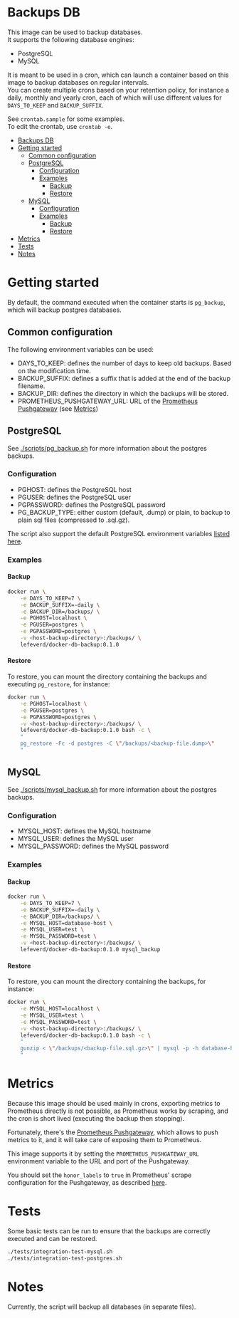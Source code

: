 # Backups DB

This image can be used to backup databases.  
It supports the following database engines:

- PostgreSQL
- MySQL

It is meant to be used in a cron, which can launch a container based on this image to backup
databases on regular intervals.  
You can create multiple crons based on your retention policy, for instance a daily, monthly and yearly cron,
each of which will use different values for `DAYS_TO_KEEP` and `BACKUP_SUFFIX`.

See `crontab.sample` for some examples.  
To edit the crontab, use `crontab -e`.

<!-- TOC -->

- [Backups DB](#backups-db)
- [Getting started](#getting-started)
    - [Common configuration](#common-configuration)
    - [PostgreSQL](#postgresql)
        - [Configuration](#configuration)
        - [Examples](#examples)
            - [Backup](#backup)
            - [Restore](#restore)
    - [MySQL](#mysql)
        - [Configuration](#configuration-1)
        - [Examples](#examples-1)
            - [Backup](#backup-1)
            - [Restore](#restore-1)
- [Metrics](#metrics)
- [Tests](#tests)
- [Notes](#notes)

<!-- /TOC -->

# Getting started

By default, the command executed when the container starts is `pg_backup`,
which will backup postgres databases.

## Common configuration

The following environment variables can be used:

- DAYS_TO_KEEP: defines the number of days to keep old backups. Based on the modification time.
- BACKUP_SUFFIX: defines a suffix that is added at the end of the backup filename.
- BACKUP_DIR: defines the directory in which the backups will be stored.
- PROMETHEUS_PUSHGATEWAY_URL: URL of the [Prometheus Pushgateway](https://github.com/prometheus/pushgateway) (see [Metrics](#metrics))

## PostgreSQL

See [./scripts/pg_backup.sh](./scripts/pg_backup.sh) for more information about
the postgres backups.

### Configuration

- PGHOST: defines the PostgreSQL host
- PGUSER: defines the PostgreSQL user
- PGPASSWORD: defines the PostgreSQL password
- PG_BACKUP_TYPE: either custom (default, .dump) or plain, to backup to plain sql files (compressed to .sql.gz).

The script also support the default PostgreSQL environment variables [listed here](https://www.postgresql.org/docs/9.3/static/libpq-envars.html).

### Examples

#### Backup

```bash
docker run \
    -e DAYS_TO_KEEP=7 \
    -e BACKUP_SUFFIX=-daily \
    -e BACKUP_DIR=/backups/ \
    -e PGHOST=localhost \
    -e PGUSER=postgres \
    -e PGPASSWORD=postgres \
    -v <host-backup-directory>:/backups/ \
    lefeverd/docker-db-backup:0.1.0
```

#### Restore

To restore, you can mount the directory containing the backups and executing `pg_restore`, for instance:

```bash
docker run \
    -e PGHOST=localhost \
    -e PGUSER=postgres \
    -e PGPASSWORD=postgres \
    -v <host-backup-directory>:/backups/ \
    lefeverd/docker-db-backup:0.1.0 bash -c \
    "
    pg_restore -Fc -d postgres -C \"/backups/<backup-file.dump>\"
    "
```

## MySQL

See [./scripts/mysql_backup.sh](./scripts/mysql_backup.sh) for more information about
the postgres backups.

### Configuration

- MYSQL_HOST: defines the MySQL hostname
- MYSQL_USER: defines the MySQL user
- MYSQL_PASSWORD: defines the MySQL password

### Examples

#### Backup

```bash
docker run \
    -e DAYS_TO_KEEP=7 \
    -e BACKUP_SUFFIX=-daily \
    -e BACKUP_DIR=/backups/ \
    -e MYSQL_HOST=database-host \
    -e MYSQL_USER=test \
    -e MYSQL_PASSWORD=test \
    -v <host-backup-directory>:/backups/ \
    lefeverd/docker-db-backup:0.1.0 mysql_backup
```

#### Restore

To restore, you can mount the directory containing the backups, for instance:

```bash
docker run \
    -e MYSQL_HOST=localhost \
    -e MYSQL_USER=test \
    -e MYSQL_PASSWORD=test \
    -v <host-backup-directory>:/backups/ \
    lefeverd/docker-db-backup:0.1.0 bash -c \
    "
    gunzip < \"/backups/<backup-file.sql.gz>\" | mysql -p -h database-host -u test -ptest test
    "
```

# Metrics

Because this image should be used mainly in crons, exporting metrics to Prometheus directly is
not possible, as Prometheus works by scraping, and the cron is short lived
(executing the backup then stopping).

Fortunately, there's the [Prometheus Pushgateway](https://github.com/prometheus/pushgateway), which
allows to push metrics to it, and it will take care of exposing them to Prometheus.

This image supports it by setting the `PROMETHEUS_PUSHGATEWAY_URL` environment variable to the URL and port of the Pushgateway.

You should set the `honor_labels` to `true` in Prometheus' scrape configuration for the Pushgateway,
as described [here](https://github.com/prometheus/pushgateway#about-the-job-and-instance-labels).

# Tests

Some basic tests can be run to ensure that the backups are correctly executed and can be restored.

```bash
./tests/integration-test-mysql.sh
./tests/integration-test-postgres.sh
```

# Notes

Currently, the script will backup all databases (in separate files).
